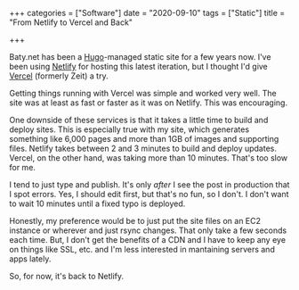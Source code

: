 +++
categories = ["Software"]
date = "2020-09-10"
tags = ["Static"]
title = "From Netlify to Vercel and Back"

+++

Baty.net has been a [Hugo](https://gohugo.io)-managed static site for a few years now. I've been using [Netlify](https://netlify.com) for hosting this latest iteration, but I thought I'd give [Vercel](https://vercel.com) (formerly Zeit) a try.

Getting things running with Vercel was simple and worked very well. The site was at least as fast or faster as it was on Netlify. This was encouraging.

One downside of these services is that it takes a little time to build and deploy sites. This is especially true with my site, which generates something like 6,000 pages and more than 1GB of images and supporting files. Netlify takes between 2 and 3 minutes to build and deploy updates. Vercel, on the other hand, was taking more than 10 minutes. That's too slow for me.

I tend to just type and publish. It's only _after_ I see the post in production that I spot errors. Yes, I should edit first, but that's no fun, so I don't. I don't want to wait 10 minutes until a fixed typo is deployed.

Honestly, my preference would be to just put the site files on an EC2 instance or wherever and just rsync changes. That only take a few seconds each time. But, I don't get the benefits of a CDN and I have to keep any eye on things like SSL, etc. and I'm less interested in mantaining servers and apps lately.

So, for now, it's back to Netlify.
